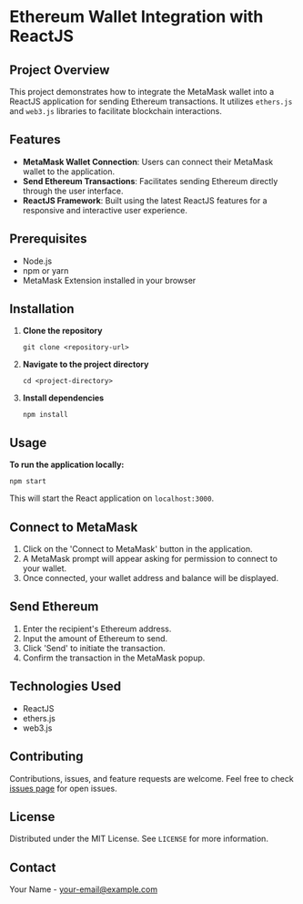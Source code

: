 
# Ethereum Wallet Integration with ReactJS

## Project Overview

This project demonstrates how to integrate the MetaMask wallet into a ReactJS application for sending Ethereum transactions. It utilizes `ethers.js` and `web3.js` libraries to facilitate blockchain interactions.

## Features

- **MetaMask Wallet Connection**: Users can connect their MetaMask wallet to the application.
- **Send Ethereum Transactions**: Facilitates sending Ethereum directly through the user interface.
- **ReactJS Framework**: Built using the latest ReactJS features for a responsive and interactive user experience.

## Prerequisites

- Node.js
- npm or yarn
- MetaMask Extension installed in your browser

## Installation

1. **Clone the repository**
   ```
   git clone <repository-url>
   ```
2. **Navigate to the project directory**
   ```
   cd <project-directory>
   ```
3. **Install dependencies**
   ```
   npm install
   ```

## Usage

**To run the application locally:**
```
npm start
```
This will start the React application on `localhost:3000`.

## Connect to MetaMask

1. Click on the 'Connect to MetaMask' button in the application.
2. A MetaMask prompt will appear asking for permission to connect to your wallet.
3. Once connected, your wallet address and balance will be displayed.

## Send Ethereum

1. Enter the recipient's Ethereum address.
2. Input the amount of Ethereum to send.
3. Click 'Send' to initiate the transaction.
4. Confirm the transaction in the MetaMask popup.

## Technologies Used

- ReactJS
- ethers.js
- web3.js

## Contributing

Contributions, issues, and feature requests are welcome. Feel free to check [issues page](<link-to-issues-page>) for open issues.

## License

Distributed under the MIT License. See `LICENSE` for more information.

## Contact

Your Name - [your-email@example.com](mailto:your-email@example.com)
